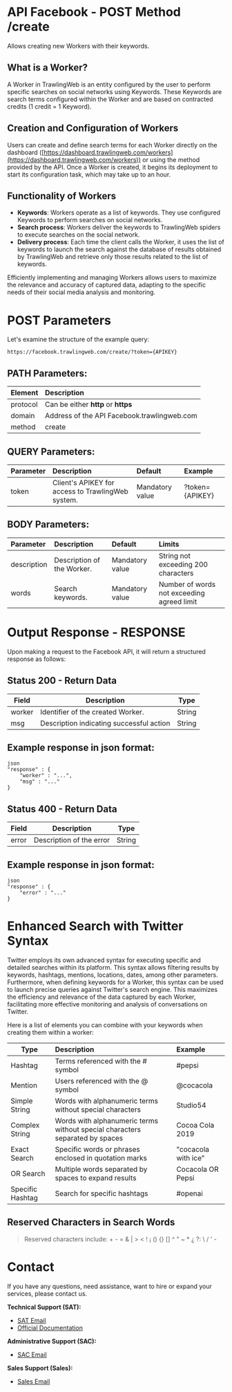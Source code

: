 # API Facebook - POST Method /create

Allows creating new Workers with their keywords.

## What is a Worker?

A Worker in TrawlingWeb is an entity configured by the user to perform specific searches on social networks using Keywords. These Keywords are search terms configured within the Worker and are based on contracted credits (1 credit = 1 Keyword).

## Creation and Configuration of Workers

Users can create and define search terms for each Worker directly on the dashboard ([https://dashboard.trawlingweb.com/workers](https://dashboard.trawlingweb.com/workers)) or using the method provided by the API. Once a Worker is created, it begins its deployment to start its configuration task, which may take up to an hour.

## Functionality of Workers

- **Keywords**: Workers operate as a list of keywords. They use configured Keywords to perform searches on social networks.
- **Search process**: Workers deliver the keywords to TrawlingWeb spiders to execute searches on the social network.
- **Delivery process**: Each time the client calls the Worker, it uses the list of keywords to launch the search against the database of results obtained by TrawlingWeb and retrieve only those results related to the list of keywords.

Efficiently implementing and managing Workers allows users to maximize the relevance and accuracy of captured data, adapting to the specific needs of their social media analysis and monitoring.

# POST Parameters

Let's examine the structure of the example query:

```
https://facebook.trawlingweb.com/create/?token={APIKEY}
```

## PATH Parameters:

| Element  | Description                                  |
| :-------- | :------------------------------------------ |
| protocol | Can be either **http** or **https**         |
| domain   | Address of the API Facebook.trawlingweb.com |
| method    | create                                      |

## QUERY Parameters:

| Parameter | Description                                              | Default           | Example         |
| :-------- | :------------------------------------------------------- | :---------------- | :-------------- |
| token     | Client's APIKEY for access to TrawlingWeb system.         | Mandatory value   | ?token={APIKEY} |

## BODY Parameters:

| Parameter   | Description                            | Default           | Limits                                                   |
| :---------- | :------------------------------------- | :---------------- | :-------------------------------------------------------- |
| description | Description of the Worker.              | Mandatory value   | String not exceeding 200 characters                        |
| words       | Search keywords.                        | Mandatory value   | Number of words not exceeding agreed limit                 |

# Output Response - RESPONSE

Upon making a request to the Facebook API, it will return a structured response as follows:

## Status 200 - Return Data

| Field  | Description                          |  Type  |
| ------ | ------------------------------------ | :----: |
| worker | Identifier of the created Worker.     | String |
| msg    | Description indicating successful action | String |

## Example response in json format:
```
json
"response" : {
    "worker" : "...",
    "msg" : "..."
}
```
## Status 400 - Return Data

| Field | Description         |  Type  |
| ----- | ------------------- | :----: |
| error | Description of the error | String |

## Example response in json format:
```
json
"response" : {
    "error" : "..."
}
```
# Enhanced Search with Twitter Syntax

Twitter employs its own advanced syntax for executing specific and detailed searches within its platform. This syntax allows filtering results by keywords, hashtags, mentions, locations, dates, among other parameters. Furthermore, when defining keywords for a Worker, this syntax can be used to launch precise queries against Twitter's search engine. This maximizes the efficiency and relevance of the data captured by each Worker, facilitating more effective monitoring and analysis of conversations on Twitter.

Here is a list of elements you can combine with your keywords when creating them within a worker:

| Type              | Description                                                                          | Example                   |
| ----------------- | :----------------------------------------------------------------------------------- | :------------------------ |
| Hashtag           | Terms referenced with the # symbol                                                    | #pepsi                    |
| Mention           | Users referenced with the @ symbol                                                    | @cocacola                 |
| Simple String     | Words with alphanumeric terms without special characters                             | Studio54                  |
| Complex String    | Words with alphanumeric terms without special characters separated by spaces         | Cocoa Cola 2019           |
| Exact Search      | Specific words or phrases enclosed in quotation marks                                | "cocacola with ice"       |
| OR Search         | Multiple words separated by spaces to expand results                                  | Cocacola OR Pepsi         |
| Specific Hashtag  | Search for specific hashtags                                                          | #openai                   |

## Reserved Characters in Search Words

> Reserved characters include: + - = & | > < ! ¡ () {} [] ^ " ~ \* ¿ ?: \ / ' -

# Contact
If you have any questions, need assistance, want to hire or expand your services, please contact us.

**Technical Support (SAT):**
- [SAT Email](mailto:support@trawlingweb.com)
- [Official Documentation](https://docs.trawlingweb.com)

**Administrative Support (SAC):**
- [SAC Email](mailto:gestion@trawlingweb.com)

**Sales Support (Sales):**
- [Sales Email](mailto:sales@trawlingweb.com)

